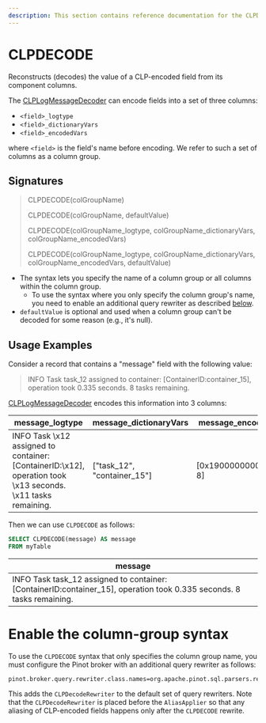 ```yaml
---
description: This section contains reference documentation for the CLPDECODE function.
---
```


# CLPDECODE

Reconstructs (decodes) the value of a CLP-encoded field from its component columns.

The [CLPLogMessageDecoder](../../basics/data-import/clp.md) can encode fields into a set of three columns:

* `<field>_logtype`
* `<field>_dictionaryVars`
* `<field>_encodedVars`

where `<field>` is the field's name before encoding. We refer to such a set of columns as a column group.

## Signatures

> CLPDECODE(colGroupName)
> 
> CLPDECODE(colGroupName, defaultValue)
> 
> CLPDECODE(colGroupName_logtype, colGroupName_dictionaryVars, colGroupName_encodedVars)
> 
> CLPDECODE(colGroupName_logtype, colGroupName_dictionaryVars, colGroupName_encodedVars, defaultValue)

* The syntax lets you specify the name of a column group or all columns within the column group.
  * To use the syntax where you only specify the column group's name, you need to enable an additional query rewriter as described [below](#enable-the-column-group-syntax).   
* `defaultValue` is optional and used when a column group can't be decoded for some reason (e.g., it's null).

## Usage Examples

Consider a record that contains a "message" field with the following value:

> INFO Task task_12 assigned to container: [ContainerID:container_15], operation took 0.335 seconds. 8 tasks remaining.

[CLPLogMessageDecoder](../../basics/data-import/clp.md) encodes this information into 3 columns:

| message_logtype                                                                                              | message_dictionaryVars      | message_encodedVars     |
|--------------------------------------------------------------------------------------------------------------|-----------------------------|-------------------------|
| INFO Task \x12 assigned to container: [ContainerID:\x12], operation took \x13 seconds. \x11 tasks remaining. | ["task_12", "container_15"] | [0x190000000000014f, 8] |

Then we can use `CLPDECODE` as follows:

```sql
SELECT CLPDECODE(message) AS message
FROM myTable
```

| message                                                                                                               |
|-----------------------------------------------------------------------------------------------------------------------|
| INFO Task task_12 assigned to container: [ContainerID:container_15], operation took 0.335 seconds. 8 tasks remaining. |

# Enable the column-group syntax

To use the `CLPDECODE` syntax that only specifies the column group name, you must configure the Pinot broker with an additional query rewriter as follows:

```properties
pinot.broker.query.rewriter.class.names=org.apache.pinot.sql.parsers.rewriter.CompileTimeFunctionsInvoker,org.apache.pinot.sql.parsers.rewriter.SelectionsRewriter,org.apache.pinot.sql.parsers.rewriter.PredicateComparisonRewriter,org.apache.pinot.sql.parsers.rewriter.CLPDecodeRewriter,org.apache.pinot.sql.parsers.rewriter.AliasApplier,org.apache.pinot.sql.parsers.rewriter.OrdinalsUpdater,org.apache.pinot.sql.parsers.rewriter.NonAggregationGroupByToDistinctQueryRewriter
```

This adds the `CLPDecodeRewriter` to the default set of query rewriters. Note that the `CLPDecodeRewriter` is placed before the `AliasApplier` so that any aliasing of CLP-encoded fields happens only after the `CLPDECODE` rewrite.
